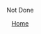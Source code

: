 <!-- About Me stuff -->
<p style="text-align: center">
    <span style="font-size:1em">
        Not Done
    </span>
</p>
<!-- Home link -->
<p style="text-align: center">
    <a href="../">
        Home
    </a>
</p>